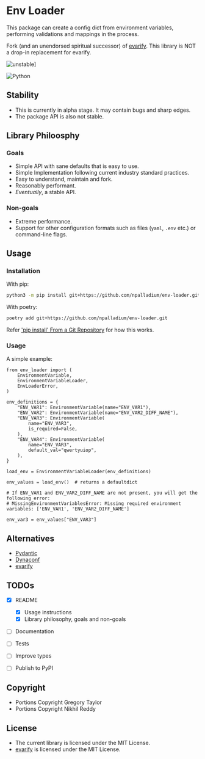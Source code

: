 # Env Loader

This package can create a config dict from environment variables, performing validations and mappings in the process.

Fork (and an unendorsed spiritual successor) of [evarify](https://github.com/gtaylor/evarify). This library is NOT a drop-in replacement for evarify.

![unstable](http://badges.github.io/stability-badges/dist/unstable.svg)]

![Python](https://img.shields.io/badge/python-3670A0?style=for-the-badge&logo=python&logoColor=ffdd54)

## Stability

- This is currently in alpha stage. It may contain bugs and sharp edges.
- The package API is also not stable.

## Library Philoosphy

### Goals

- Simple API with sane defaults that is easy to use.
- Simple Implementation following current industry standard practices.
- Easy to understand, maintain and fork.
- Reasonably performant.
- *Eventually*, a stable API.

### Non-goals

- Extreme performance.
- Support for other configuration formats such as files (`yaml`, `.env` etc.) or command-line flags.

## Usage

### Installation

With pip:
```bash
python3 -m pip install git+https://github.com/npalladium/env-loader.git
```

With poetry:
```bash
poetry add git+https://github.com/npalladium/env-loader.git
```

Refer ['pip install' From a Git Repository](https://adamj.eu/tech/2019/03/11/pip-install-from-a-git-repository/) for how this works.

### Usage

A simple example:
```python3
from env_loader import (
    EnvironmentVariable,
    EnvironmentVariableLoader,
    EnvLoaderError,
)

env_definitions = {
    "ENV_VAR1": EnvironmentVariable(name="ENV_VAR1"),
    "ENV_VAR2": EnvironmentVariable(name="ENV_VAR2_DIFF_NAME"),
    "ENV_VAR3": EnvironmentVariable(
        name="ENV_VAR3",
        is_required=False,
    ),
    "ENV_VAR4": EnvironmentVariable(
        name="ENV_VAR3",
        default_val="qwertyuiop",
    ),
}

load_env = EnvironmentVariableLoader(env_definitions)

env_values = load_env()  # returns a defaultdict

# If ENV_VAR1 and ENV_VAR2_DIFF_NAME are not present, you will get the following error:
# MissingEnvironmentVariablesError: Missing required environment variables: ['ENV_VAR1', 'ENV_VAR2_DIFF_NAME']

env_var3 = env_values["ENV_VAR3"]
```

## Alternatives

- [Pydantic](https://github.com/pydantic/pydantic)
- [Dynaconf](https://github.com/dynaconf/dynaconf)
- [evarify](https://github.com/gtaylor/evarify)

## TODOs

- [x] README
    - [x] Usage instructions
    - [x] Library philosophy, goals and non-goals
- [ ] Documentation
- [ ] Tests
- [ ] Improve types
- [ ] Publish to PyPI


## Copyright

- Portions Copyright Gregory Taylor
- Portions Copyright Nikhil Reddy

## License

- The current library is licensed under the MIT License.
- [evarify](https://github.com/gtaylor/evarify) is licensed under the MIT License.

